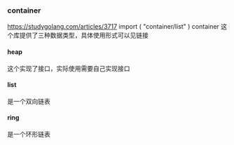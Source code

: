 ### container
https://studygolang.com/articles/3717
import (
    "container/list"
)
container 这个库提供了三种数据类型，具体使用形式可以见链接
#### heap
这个实现了接口，实际使用需要自己实现接口

#### list
是一个双向链表

#### ring
是一个环形链表